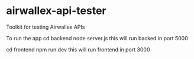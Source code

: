 # airwallex-api-tester
Toolkit for testing Airwallex APIs

To run the app
cd backend 
node server.js
this will run backed in port 5000

cd frontend 
npm run dev
this will run frontend in port 3000